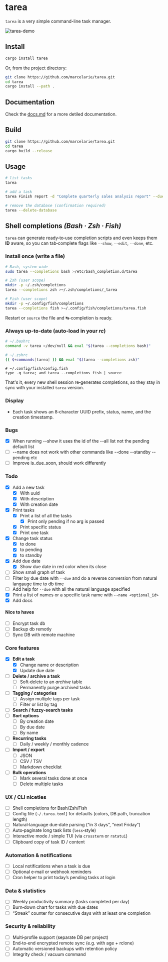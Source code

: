 # tarea

`tarea` is a very simple command-line task manager.

![tarea-demo](https://github.com/user-attachments/assets/f0dec024-9660-4c24-99c0-c3d832a4a227)

## Install

```bash
cargo install tarea
```

Or, from the project directory:

```bash
git clone https://github.com/marcelarie/tarea.git
cd tarea
cargo install --path .
```

## Documentation

Check the [docs.md](/docs.md) for a more detiled documentation.

## Build

```bash
git clone https://github.com/marcelarie/tarea.git
cd tarea
cargo build --release
```

## Usage

```bash
# list tasks
tarea

# add a task
tarea Finish report -d "Complete quarterly sales analysis report" --due tomorrow

# remove the database (confirmation required)
tarea --delete-database
```

## Shell completions _(Bash · Zsh · Fish)_

`tarea` can generate ready‑to‑use completion scripts and even keeps them
**ID** aware, so you can tab‑complete flags like `--show`, `--edit`, `--done`,
etc.

### Install once (write a file)

```bash
# Bash, system‑wide
sudo tarea --completions bash >/etc/bash_completion.d/tarea

# Zsh (user scope)
mkdir -p ~/.zsh/completions
tarea --completions zsh >~/.zsh/completions/_tarea

# Fish (user scope)
mkdir -p ~/.config/fish/completions
tarea --completions fish >~/.config/fish/completions/tarea.fish
```

Restart or `source` the file and ↹‑completion is ready.

### Always up‑to‑date (auto‑load in your _rc_)

```bash
# ~/.bashrc
command -v tarea >/dev/null && eval "$(tarea --completions bash)"
```

```zsh
# ~/.zshrc
(( $+commands[tarea] )) && eval "$(tarea --completions zsh)"
```

```fish
# ~/.config/fish/config.fish
type -q tarea; and tarea --completions fish | source
```

That's it, every new shell session re‑generates completions, so they stay in sync
with your installed `tarea` version.

### Display

- Each task shows an 8‑character UUID prefix, status, name, and the creation timestamp.

### Bugs

- [x] When running --show it uses the id of the --all list not the pending default list
- [ ] --name does not work with other commands like --done --standby --pending etc
- [ ] Improve is_due_soon, should work differently

### Todo

- [x] Add a new task
  - [x] With uuid
  - [x] With description
  - [x] With creation date
- [x] Print tasks
  - [x] Print a list of all the tasks
    - [x] Print only pending if no arg is passed
  - [x] Print specific status
  - [x] Print one task
- [x] Change task status
  - [x] to done
  - [x] to pending
  - [x] to standby
- [x] Add due date
  - [x] Show due date in red color when its close
- [ ] Show small graph of task
- [ ] Filter by due date with `--due` and do a reverse conversion from natural
      langauge time to db time
- [ ] Add help for `--due` with all the natural language specified
- [x] Print a list of names or a specific task name with `--name <optional_id>`
- [x] Add docs

#### Nice to haves

- [ ] Encrypt task db
- [ ] Backup db remotly
- [ ] Sync DB with remote machine

### Core features

- [x] **Edit a task**
  - [x] Change name or description
  - [x] Update due date
- [ ] **Delete / archive a task**
  - [ ] Soft‑delete to an _archive_ table
  - [ ] Permanently purge archived tasks
- [ ] **Tagging / categories**
  - [ ] Assign multiple tags per task
  - [ ] Filter or list by tag
- [ ] **Search / fuzzy‑search tasks**
- [ ] **Sort options**
  - [ ] By creation date
  - [ ] By due date
  - [ ] By name
- [ ] **Recurring tasks**
  - [ ] Daily / weekly / monthly cadence
- [ ] **Import / export**
  - [ ] JSON
  - [ ] CSV / TSV
  - [ ] Markdown checklist
- [ ] **Bulk operations**
  - [ ] Mark several tasks done at once
  - [ ] Delete multiple tasks

### UX / CLI niceties

- [ ] Shell completions for Bash/Zsh/Fish
- [ ] Config file (`~/.tarea.toml`) for defaults (colors, DB path, truncation length)
- [ ] Natural‑language due‑date parsing (“in 3 days”, “next Friday”)
- [ ] Auto‑paginate long task lists (`less`‑style)
- [ ] Interactive mode / simple TUI (via `crossterm` or `ratatui`)
- [ ] Clipboard copy of task ID / content

### Automation & notifications

- [ ] Local notifications when a task is due
- [ ] Optional e‑mail or webhook reminders
- [ ] Cron helper to print today’s pending tasks at login

### Data & statistics

- [ ] Weekly productivity summary (tasks completed per day)
- [ ] Burn‑down chart for tasks with due dates
- [ ] “Streak” counter for consecutive days with at least one completion

### Security & reliability

- [ ] Multi‑profile support (separate DB per project)
- [ ] End‑to‑end encrypted remote sync (e.g. with age + rclone)
- [ ] Automatic versioned backups with retention policy
- [ ] Integrity check / vacuum command
